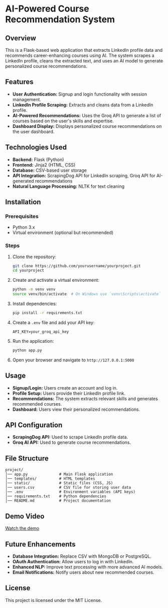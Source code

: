 # AI-Powered Course Recommendation System

## Overview
This is a Flask-based web application that extracts LinkedIn profile data and recommends career-enhancing courses using AI. The system scrapes a LinkedIn profile, cleans the extracted text, and uses an AI model to generate personalized course recommendations.

## Features
- **User Authentication:** Signup and login functionality with session management.
- **LinkedIn Profile Scraping:** Extracts and cleans data from a LinkedIn profile.
- **AI-Powered Recommendations:** Uses the Groq API to generate a list of courses based on the user's skills and expertise.
- **Dashboard Display:** Displays personalized course recommendations on the user dashboard.

## Technologies Used
- **Backend:** Flask (Python)
- **Frontend:** Jinja2 (HTML, CSS)
- **Database:** CSV-based user storage
- **API Integration:** ScrapingDog API for LinkedIn scraping, Groq API for AI-generated recommendations
- **Natural Language Processing:** NLTK for text cleaning

## Installation
### Prerequisites
- Python 3.x
- Virtual environment (optional but recommended)

### Steps
1. Clone the repository:
   ```bash
   git clone https://github.com/yourusername/yourproject.git
   cd yourproject
   ```
2. Create and activate a virtual environment:
   ```bash
   python -m venv venv
   source venv/bin/activate  # On Windows use `venv\Scripts\activate`
   ```
3. Install dependencies:
   ```bash
   pip install -r requirements.txt
   ```
4. Create a `.env` file and add your API key:
   ```
   API_KEY=your_groq_api_key
   ```
5. Run the application:
   ```bash
   python app.py
   ```
6. Open your browser and navigate to `http://127.0.0.1:5000`

## Usage
- **Signup/Login:** Users create an account and log in.
- **Profile Setup:** Users provide their LinkedIn profile link.
- **Recommendations:** The system extracts relevant skills and generates recommended courses.
- **Dashboard:** Users view their personalized recommendations.

## API Configuration
- **ScrapingDog API:** Used to scrape LinkedIn profile data.
- **Groq AI API:** Used to generate course recommendations.

## File Structure
```
project/
│── app.py              # Main Flask application
│── templates/          # HTML templates
│── static/             # Static files (CSS, JS)
│── users.csv           # CSV file for storing user data
│── .env                # Environment variables (API keys)
│── requirements.txt    # Python dependencies
│── README.md           # Project documentation
```

## Demo Video
[Watch the demo](https://youtu.be/bDYaAq4sMcY?si=0LO5jQGf4PZcApV9)

## Future Enhancements
- **Database Integration:** Replace CSV with MongoDB or PostgreSQL.
- **OAuth Authentication:** Allow users to log in with LinkedIn.
- **Enhanced NLP:** Improve text processing with more advanced AI models.
- **Email Notifications:** Notify users about new recommended courses.

## License
This project is licensed under the MIT License.



